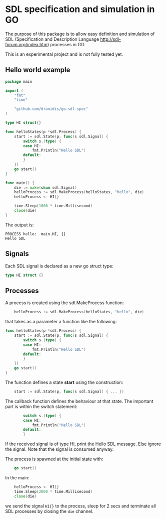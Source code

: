 # SDL specification and simulation in GO

The purpose of this package is to allow easy definition and simulation of SDL (Specification and Description Language http://sdl-forum.org/index.htm) processes in GO.

This is an experimental project and is not fully tested yet.

## Hello world example

```go
package main

import (
	"fmt"
	"time"

	"github.com/dranidis/go-sdl-spec"
)

type HI struct{}

func helloStates(p *sdl.Process) {
	start := sdl.State(p, func(s sdl.Signal) {
		switch s.(type) {
		case HI:
			fmt.Println("Hello SDL")
		default:
		}
	})
	go start()
}

func main() {
	die := make(chan sdl.Signal)
	helloProcess := sdl.MakeProcess(helloStates, "hello", die)
	helloProcess <- HI{}

	time.Sleep(1000 * time.Millisecond)
	close(die)
}
```

The output is:
```
PROCESS hello:  main.HI, {}
Hello SDL

```

## Signals
Each SDL signal is declared as a new go struct type:
```go
type HI struct {}
```
## Processes
A process is created using the sdl.MakeProcess function:
```go
	helloProcess := sdl.MakeProcess(helloStates, "hello", die)
```
that takes as a parameter a function like the following:
```go
func helloStates(p *sdl.Process) {
	start := sdl.State(p, func(s sdl.Signal) {
		switch s.(type) {
		case HI:
			fmt.Println("Hello SDL")
		default:
		}
	})
	go start()
}
```
The function defines a state **start** using the construction:
```go
	start := sdl.State(p, func(s sdl.Signal) { ... })
```
The callback function defines the behaviour at that state. The important part is within the switch statement:
```go
		switch s.(type) {
		case HI:
			fmt.Println("Hello SDL")
		default:
		}
```
If the received signal is of type HI, print the Hello SDL message. Else ignore the signal. Note that the signal is consumed anyway.

The process is spawned at the initial state with:
```go
	go start()
```
In the main:
```go
    helloProcess <- HI{}
    time.Sleep(2000 * time.Millisecond)
    close(die)
```
we send the signal `HI{}` to the process, sleep for 2 secs and terminate all SDL processes by closing the `die` channel.
